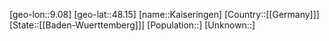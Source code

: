 ﻿---
location: [48.15,9.08]
type: City
tags:
- geo/City


SpocWebEntityId: 31254
isDeleted: false
confidential: public

---
[geo-lon::9.08]
[geo-lat::48.15]
[name::Kaiseringen]
[Country::[[Germany]]]
[State::[[Baden-Wuerttemberg]]]
[Population::]
[Unknown::]

